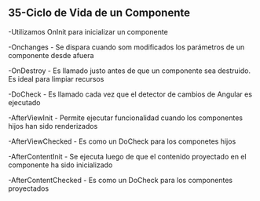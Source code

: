 ## 35-Ciclo de Vida de un Componente

  -Utilizamos OnInit para inicializar un componente

  -Onchanges - Se dispara cuando som modificados los parámetros de un componente desde afuera

  -OnDestroy - Es llamado justo antes de que un componente sea destruido. Es ideal para limpiar recursos

  -DoCheck - Es llamado cada vez que el detector de cambios de Angular es ejecutado

  -AfterViewInit - Permite ejecutar funcionalidad cuando los componentes hijos han sido renderizados

  -AfterViewChecked - Es como un DoCheck para los componetes hijos

  -AfterContentInit - Se ejecuta luego de que el contenido proyectado en el componente ha sido inicializado

  -AfterContentChecked - Es como un DoCheck para los componentes proyectados
